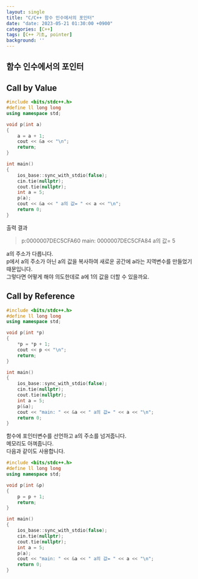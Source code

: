 ```yaml
---
layout: single
title: "C/C++ 함수 인수에서의 포인터"
date: "date: 2023-05-21 01:30:00 +0900"
categories: [C++]
tags: [C++ 기초, pointer]
background: ''
---
```

## 함수 인수에서의 포인터
## Call by Value
```c++
#include <bits/stdc++.h> 
#define ll long long
using namespace std;

void p(int a)
{
    a = a + 1;
    cout << &a << "\n";
    return;
}

int main()
{
    ios_base::sync_with_stdio(false);
    cin.tie(nullptr);
    cout.tie(nullptr);
    int a = 5;
    p(a);
    cout << &a << " a의 값= " << a << "\n";
    return 0;
}
```
출력 결과
>p:0000007DEC5CFA60
main: 0000007DEC5CFA84 a의 값= 5


a의 주소가 다릅니다.  
p에서 a의 주소가 아닌 a의 값을 복사하여 새로운 공간에 a라는 지역변수를 만들었기 때문입니다.  
그렇다면 어떻게 해야 의도한데로 a에 1의 값을 더할 수 있을까요.
## Call by Reference
```c++
#include <bits/stdc++.h> 
#define ll long long
using namespace std;

void p(int *p)
{
    *p = *p + 1;
    cout << p << "\n";
    return;
}

int main()
{
    ios_base::sync_with_stdio(false);
    cin.tie(nullptr);
    cout.tie(nullptr);
    int a = 5;
    p(&a);
    cout << "main: " << &a << " a의 값= " << a << "\n";
    return 0;
}
``` 
함수에 포인터변수를 선언하고 a의 주소를 넘겨줍니다.  
메모리도 아껴줍니다.  
다음과 같이도 사용합니다.
```c++
#include <bits/stdc++.h> 
#define ll long long
using namespace std;

void p(int &p)
{
    p = p + 1;
    return;
}

int main()
{
    ios_base::sync_with_stdio(false);
    cin.tie(nullptr);
    cout.tie(nullptr);
    int a = 5;
    p(a);
    cout << "main: " << &a << " a의 값= " << a << "\n";
    return 0;
}
```